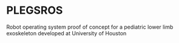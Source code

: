 # PLEGSROS
 Robot operating system proof of concept for a pediatric lower limb exoskeleton developed at University of Houston
